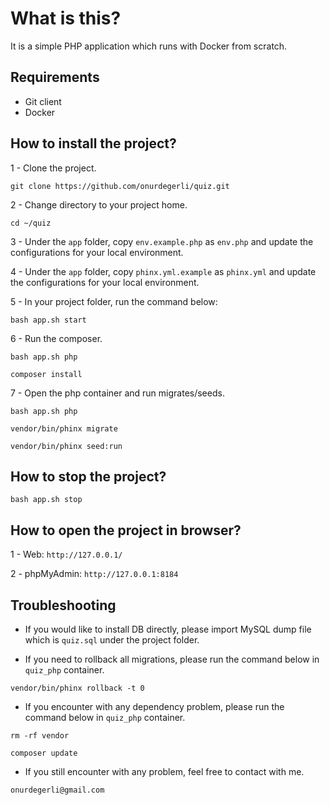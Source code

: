 # What is this?

It is a simple PHP application which runs with Docker from scratch.

## Requirements

* Git client
* Docker

## How to install the project?

1 - Clone the project.

```git clone https://github.com/onurdegerli/quiz.git```

2 - Change directory to your project home.

```cd ~/quiz```

3 - Under the `app` folder, copy `env.example.php` as `env.php` and update the configurations for your local environment.

4 - Under the `app` folder, copy `phinx.yml.example` as `phinx.yml` and update the configurations for your local environment.

5 - In your project folder, run the command below:

```bash app.sh start```

6 - Run the composer.

```bash app.sh php```

```composer install```

7 - Open the php container and run migrates/seeds.

```bash app.sh php```

```vendor/bin/phinx migrate```

```vendor/bin/phinx seed:run```

## How to stop the project?

```bash app.sh stop```

## How to open the project in browser?

1 - Web: `http://127.0.0.1/`

2 - phpMyAdmin: `http://127.0.0.1:8184`

## Troubleshooting

- If you would like to install DB directly, please import MySQL dump file which is `quiz.sql` under the project folder.

- If you need to rollback all migrations, please run the command below in `quiz_php` container.

```vendor/bin/phinx rollback -t 0```

- If you encounter with any dependency problem, please run the command below in `quiz_php` container.

```rm -rf vendor```

```composer update```

- If you still encounter with any problem, feel free to contact with me.

```onurdegerli@gmail.com```